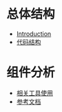 # 总体结构

* [Introduction](README.md)
* [代码结构](code_structure.md)

# 组件分析

* [相关工具使用](other_tools.md)
* [参考文档](reference.md)

